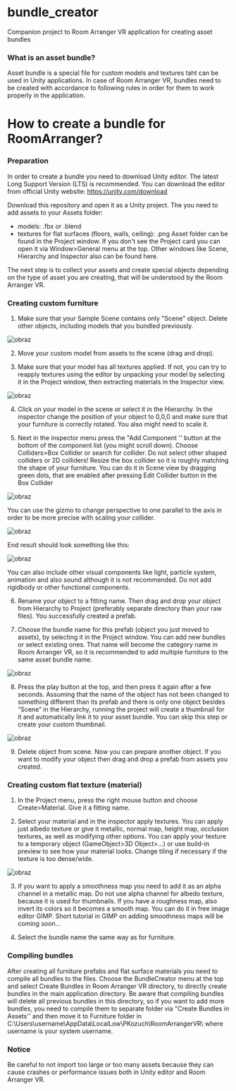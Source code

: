 # bundle_creator
Companion project to Room Arranger VR application for creating asset bundles

### What is an asset bundle?

Asset bundle is a special file for custom models and textures taht can be used in Unity applications. In case of Room Arranger VR, bundles need to be created with accordance to following rules in order for them to work properly in the application.

# How to create a bundle for RoomArranger?

### Preparation

In order to create a bundle you need to download Unity editor. The latest Long Support Version (LTS) is recommended. You can download the editor from official Unity website: https://unity.com/download

Download this repository and open it as a Unity project. The you need to add assets to your Assets folder:
- models: .fbx or .blend
- textures for flat surfaces (floors, walls, ceiling): .png
Asset folder can be found in the Project window. If you don't see the Project card you can open it via Window>General menu at the top. Other windows like Scene, Hierarchy and Inspector also can be found here.

The next step is to collect your assets and create special objects depending on the type of asset you are creating, that will be understood by the Room Arranger VR.

### Creating custom furniture

1. Make sure that your Sample Scene contains only "Scene" object. Delete other objects, including models that you bundled previously.

![obraz](https://user-images.githubusercontent.com/72377791/213673193-67a18e24-b81f-4bdf-90ec-58e3f1ad94a7.png)

2. Move your custom model from assets to the scene (drag and drop).

3. Make sure that your model has all textures applied. If not, you can try to reapply textures using the editor by unpacking your model by selecting it in the Project window, then extracting materials in the Inspector view.

![obraz](https://user-images.githubusercontent.com/72377791/213672672-fa767ec0-b28a-45e4-9131-f4904ff8c007.png)

4. Click on your model in the scene or select it in the Hierarchy. In the inspector change the position of your object to 0,0,0 and make sure that your furniture is correctly rotated. You also might need to scale it.

5. Next in the inspector menu press the "Add Component '' button at the bottom of the component list (you might scroll down). Choose Colliders>Box Collider or search for collider. Do not select other shaped colliders or 2D colliders! Resize the box collider so it is roughly matching the shape of your furniture. You can do it in Scene view by dragging green dots, that are enabled after pressing Edit Collider button in the Box Collider

![obraz](https://user-images.githubusercontent.com/72377791/213676055-88d03851-2328-408d-90ec-1040c111e6f5.png)

You can use the gizmo to change perspective to one parallel to the axis in order to be more precise with scaling your collider.

![obraz](https://user-images.githubusercontent.com/72377791/213676409-92a46949-097d-4273-b0d7-b0f19c63813e.png)

End result should look something like this:

![obraz](https://user-images.githubusercontent.com/72377791/213676481-5c1d4872-e8bd-4d7c-830f-fd8bd526793d.png)

You can also include other visual components like light, particle system, animation and also sound although it is not recommended. Do not add rigidbody or other functional components.

6. Rename your object to a fitting name. Then drag and drop your object from Hierarchy to Project (preferably separate directory than your raw files). You successfully created a prefab.

7. Choose the bundle name for this prefab (object you just moved to assets), by selecting it in the Project window. You can add new bundles or select existing ones. That name will become the category name in Room Arranger VR, so it is recommended to add multiple furniture to the same asset bundle name.

![obraz](https://user-images.githubusercontent.com/72377791/213677153-bc44cf1d-64a8-42b1-9972-89e6e74ccd82.png)

8. Press the play button at the top, and then press it again after a few seconds. Assuming that the name of the object has not been changed to something different than its prefab and there is only one object besides “Scene” in the Hierarchy, running the project will create a thumbnail for it and automatically link it to your asset bundle. You can skip this step or create your custom thumbnail.

![obraz](https://user-images.githubusercontent.com/72377791/213678368-197dbbb9-54dc-46d9-86f4-b868f5212bc1.png)

9. Delete object from scene. Now you can prepare another object. If you want to modify your object then drag and drop a prefab from assets you created.

### Creating custom flat texture (material)

1. In the Project menu, press the right mouse button and choose Create>Material. Give it a fitting name.

2. Select your material and in the inspector apply textures. You can apply just albedo texture or give it metallic, normal map, height map, occlusion textures, as well as modifying other options. You can apply your texture to a temporary object (GameObject>3D Object>...) or use build-in preview to see how your material looks. Change tiling if necessary if the texture is too dense/wide.

![obraz](https://user-images.githubusercontent.com/72377791/213680805-cd1f7fe8-a92c-41dd-961b-3c80504c14d1.png)

3. If you want to apply a smoothness map you need to add it as an alpha channel in a metallic map. Do not use alpha channel for albedo texture, because it is used for thumbnails. If you have a roughness map, also invert its colors so it becomes a smooth map. You can do it in free image editor GIMP. Short tutorial in GIMP on adding smoothness maps will be coming soon...

4. Select the bundle name the same way as for furniture.

### Compiling bundles

After creating all furniture prefabs and flat surface materials you need to compile all bundles to the files. Choose the BundleCreator menu at the top and select Create Bundles in Room Arranger VR directory, to directly create bundles in the main application directory. Be aware that compiling bundles will delete all previous bundles in this directory, so if you want to add more bundles, you need to compile them to separate folder via "Create Bundles in Assets'' and then move it to Furniture folder in C:\Users\username\AppData\LocalLow\PKozuch\RoomArrangerVR\ where username is your system username.

### Notice

Be careful to not import too large or too many assets because they can cause crashes or performance issues both in Unity editor and Room Arranger VR.
